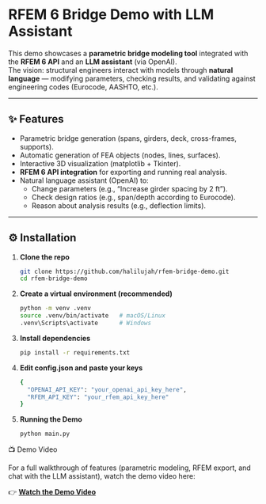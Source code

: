 # RFEM 6 Bridge Demo with LLM Assistant

This demo showcases a **parametric bridge modeling tool** integrated with the **RFEM 6 API** and an **LLM assistant** (via OpenAI).  
The vision: structural engineers interact with models through **natural language** — modifying parameters, checking results, and validating against engineering codes (Eurocode, AASHTO, etc.).

---

## ✨ Features
- Parametric bridge generation (spans, girders, deck, cross-frames, supports).
- Automatic generation of FEA objects (nodes, lines, surfaces).
- Interactive 3D visualization (matplotlib + Tkinter).
-  **RFEM 6 API integration** for exporting and running real analysis.
- Natural language assistant (OpenAI) to:
  - Change parameters (e.g., “Increase girder spacing by 2 ft”).
  - Check design ratios (e.g., span/depth according to Eurocode).
  - Reason about analysis results (e.g., deflection limits).

---

## ⚙️ Installation

1. **Clone the repo**
   ```bash
   git clone https://github.com/halilujah/rfem-bridge-demo.git
   cd rfem-bridge-demo

2. **Create a virtual environment (recommended)**
   ```bash
   python -m venv .venv
   source .venv/bin/activate   # macOS/Linux
   .venv\Scripts\activate      # Windows

3. **Install dependencies**
   ```bash
   pip install -r requirements.txt

4. **Edit config.json and paste your keys**
   ```bash
   {
     "OPENAI_API_KEY": "your_openai_api_key_here",
     "RFEM_API_KEY": "your_rfem_api_key_here"
   }

5. **Running the Demo**
   ```bash
   python main.py


📺 Demo Video

For a full walkthrough of features (parametric modeling, RFEM export, and chat with the LLM assistant), watch the demo video here:

👉 [**Watch the Demo Video**](https://youtu.be/8FWbxS97OHU)
